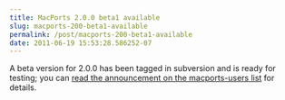 ```yaml
---
title: MacPorts 2.0.0 beta1 available
slug: macports-200-beta1-available
permalink: /post/macports-200-beta1-available
date: 2011-06-19 15:53:28.586252-07
---
```


A beta version for 2.0.0 has been tagged in subversion and is ready for testing; you can [read the announcement on the macports-users list](https://lists.macosforge.org/pipermail/macports-users/2011-June/024525.html) for details.
